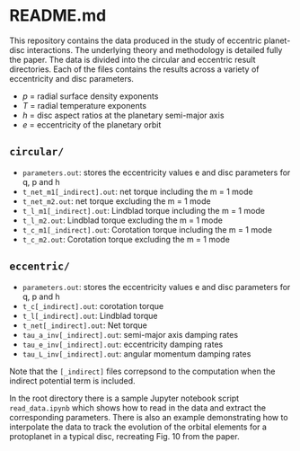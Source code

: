 # README.md

This repository contains the data produced in the study of eccentric planet-disc interactions. The underlying theory and methodology is detailed fully the paper. The data is divided into the circular and eccentric result directories. Each of the files contains the results across a variety of eccentricity and disc parameters.

- $p$ = radial surface density exponents
- $T$ = radial temperature exponents
- $h$ = disc aspect ratios at the planetary semi-major axis
- $e$ = eccentricity of the planetary orbit

## `circular/ `
- `parameters.out`: stores the eccentricity values e and disc parameters for q, p and h
- `t_net_m1[_indirect].out`: net torque including the m = 1 mode
- `t_net_m2.out`: net torque excluding the m = 1 mode
- `t_l_m1[_indirect].out`: Lindblad torque including the m = 1 mode
- `t_l_m2.out`: Lindblad torque excluding the m = 1 mode
- `t_c_m1[_indirect].out`: Corotation torque including the m = 1 mode
- `t_c_m2.out`: Corotation torque excluding the m = 1 mode

## `eccentric/` 
- `parameters.out`: stores the eccentricity values e and disc parameters for q, p and h
- `t_c[_indirect].out`: corotation torque
- `t_l[_indirect].out`: Lindblad torque
- `t_net[_indirect].out`: Net torque
- `tau_a_inv[_indirect].out`: semi-major axis damping rates
- `tau_e_inv[_indirect].out`: eccentricity damping rates
- `tau_L_inv[_indirect].out`: angular momentum damping rates

Note that the `[_indirect]` files correpsond to the computation when the indirect potential term is included.

In the root directory there is a sample Jupyter notebook script `read_data.ipynb` which shows how to read in the data and extract the corresponding parameters. There is also an example demonstrating how to interpolate the data to track the evolution of the orbital elements for a protoplanet in a typical disc, recreating Fig. 10 from the paper.



